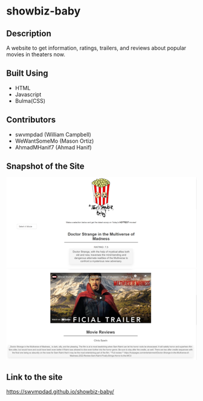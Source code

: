 # showbiz-baby
## Description
A website to get information, ratings, trailers, and reviews about popular movies in theaters now.
## Built Using
- HTML
- Javascript
- Bulma(CSS)
## Contributors
- swvmpdad (William Campbell)
- WeWantSomeMo (Mason Ortiz)
- AhmadMHanif7 (Ahmad Hanif)
## Snapshot of the Site
![Screenshot of the site](./assets/snaphsot1.png "Snapshot 1")
![Screenshot of the site](./assets/snaphsot2.png "Snapshot 1")

## Link to the site
https://swvmpdad.github.io/showbiz-baby/
